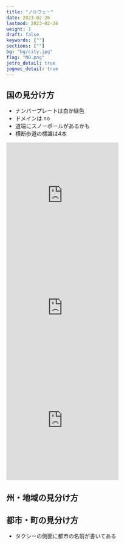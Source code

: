 ```yaml
---
title: "ノルウェー"
date: 2023-02-26
lastmod: 2023-02-26
weight: 1
draft: false
keywords: [""]
sections: [""]
bg: "bg/city.jpg"
flag: "NO.png"
jetro_detail: true
jogmec_detail: true
---
```


<div class="main-desciption country-description">
    <h2 class="section-title">国の見分け方</h2>
    <ul class="rule-list">
        <li>ナンバープレートは<span class="quiz">白か緑色</span></li>
        <li>ドメインは<span class="quiz">.no</span></li>
        <li>道端に<span class="quiz">スノーポール</span>があるかも</li>
        <li>横断歩道の標識は<span class="quiz">4本</span></li>
    </ul>
</div>



<div class="googlemap-if">
<iframe src="https://www.google.com/maps/embed?pb=!4v1679347466281!6m8!1m7!1s15_cJ-nrWeREO6hnjzdmdA!2m2!1d61.96712040031104!2d6.525144068432134!3f46.72153939861174!4f4.596703912050998!5f3.325193203789971" width="295" height="295" style="border:0;" allowfullscreen="" loading="lazy" referrerpolicy="no-referrer-when-downgrade"></iframe>
<iframe src="https://www.google.com/maps/embed?pb=!4v1679347488341!6m8!1m7!1sMZmWXEPzuCbN3dF6Gdyr7w!2m2!1d61.96676412106132!2d6.52504408141445!3f196.93470035872124!4f-3.271967390227786!5f3.325193203789971" width="295" height="295" style="border:0;" allowfullscreen="" loading="lazy" referrerpolicy="no-referrer-when-downgrade"></iframe>
<iframe src="https://www.google.com/maps/embed?pb=!4v1679347534133!6m8!1m7!1swn_mor6TbJxcF3P8sSNLbg!2m2!1d66.3044505371745!2d14.13711222707041!3f324.89227912253875!4f-16.134774204390254!5f2.8309959544919363" width="295" height="295" style="border:0;" allowfullscreen="" loading="lazy" referrerpolicy="no-referrer-when-downgrade"></iframe>
</div>

<div class="main-desciption area-description">
    <h2 class="section-title">州・地域の見分け方</h2>
    <ul class="rule-list">
    </ul>
</div>

<div class="googlemap-if">
</div>

<div class="main-desciption city-description">
    <h2 class="section-title">都市・町の見分け方</h2>
    <ul class="rule-list">
        <li>タクシーの側面に<span class="quiz">都市の名前が書いてある</span></li>
    </ul>
</div>

<div class="googlemap-if">
</div>